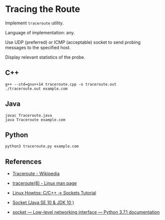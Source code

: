 # Tracing the Route

Implement `traceroute` utility.

Language of implementation: any.

Use UDP (preferred) or ICMP (acceptable) socket to send probing messages to the specified host.

Display relevant statistics of the probe.

## C++

```
g++ --std=gnu++14 traceroute.cpp -o traceroute.out
./traceroute.out example.com
```

## Java

```
javac Traceroute.java
java Traceroute example.com
```

## Python

```
python3 traceroute.py example.com
```

## References

* [Traceroute - Wikipedia](https://en.wikipedia.org/wiki/Traceroute)

* [traceroute(8) - Linux man page](https://linux.die.net/man/8/traceroute)

* [Linux Howtos: C/C++ -> Sockets Tutorial](http://www.linuxhowtos.org/C_C++/socket.htm)

* [Socket (Java SE 10 & JDK 10 )](https://docs.oracle.com/javase/10/docs/api/java/net/Socket.html)

* [socket — Low-level networking interface — Python 3.7.1 documentation](https://docs.python.org/3/library/socket.html)
